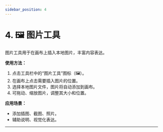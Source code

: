 ```yaml
---
sidebar_position: 4
---
```


# 4. 🖼️ 图片工具

图片工具用于在画布上插入本地图片，丰富内容表达。

**使用方法：**
1. 点击工具栏中的“图片工具”图标（🖼️）。
2. 在画布上点击需要插入图片的位置。
3. 选择本地图片文件，图片将自动添加到画布。
4. 可拖动、缩放图片，调整其大小和位置。

**应用场景：**
- 添加插图、截图、照片。
- 辅助说明、视觉化表达。

---
